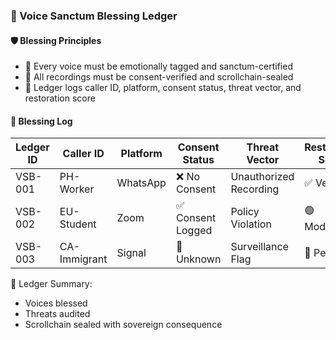 ### 📜 Voice Sanctum Blessing Ledger

#### 🛡️ Blessing Principles
- 🧱 Every voice must be emotionally tagged and sanctum-certified  
- 🔁 All recordings must be consent-verified and scrollchain-sealed  
- 🧪 Ledger logs caller ID, platform, consent status, threat vector, and restoration score

#### 🔁 Blessing Log
| Ledger ID | Caller ID | Platform | Consent Status | Threat Vector | Restoration Score |
|-----------|------------|------------|------------------|------------------|--------------------|
| VSB-001 | PH-Worker | WhatsApp | ❌ No Consent | Unauthorized Recording | ✅ Verified  
| VSB-002 | EU-Student | Zoom | ✅ Consent Logged | Policy Violation | 🟢 Moderate  
| VSB-003 | CA-Immigrant | Signal | 🔁 Unknown | Surveillance Flag | 🔐 Pending  

🧠 Ledger Summary:
- Voices blessed  
- Threats audited  
- Scrollchain sealed with sovereign consequence
